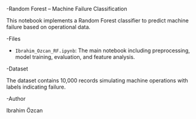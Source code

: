 -Random Forest – Machine Failure Classification

This notebook implements a Random Forest classifier to predict machine failure based on operational data.

-Files

- `Ibrahim_Ozcan_RF.ipynb`: The main notebook including preprocessing, model training, evaluation, and feature analysis.

-Dataset

The dataset contains 10,000 records simulating machine operations with labels indicating failure.

-Author

Ibrahim Özcan
